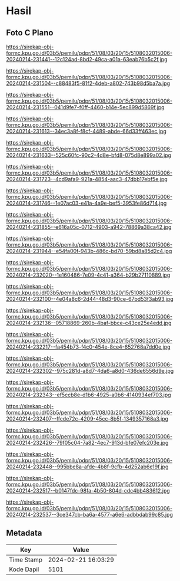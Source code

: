 # Hasil

## Foto C Plano

https://sirekap-obj-formc.kpu.go.id/03b5/pemilu/pdpr/51/08/03/20/15/5108032015006-20240214-231441--12c124ad-8bd2-49ca-a01a-63eab76b5c2f.jpg

https://sirekap-obj-formc.kpu.go.id/03b5/pemilu/pdpr/51/08/03/20/15/5108032015006-20240214-231504--c88483f5-81f2-4deb-a802-743b98d5ba7a.jpg

https://sirekap-obj-formc.kpu.go.id/03b5/pemilu/pdpr/51/08/03/20/15/5108032015006-20240214-231551--041d9fe7-f0ff-4460-b14e-5ec899d5869f.jpg

https://sirekap-obj-formc.kpu.go.id/03b5/pemilu/pdpr/51/08/03/20/15/5108032015006-20240214-231613--34ec3a8f-f8cf-4489-abde-66d33ff463ec.jpg

https://sirekap-obj-formc.kpu.go.id/03b5/pemilu/pdpr/51/08/03/20/15/5108032015006-20240214-231633--525c60fc-90c2-4d8e-bfd8-075d8e899a02.jpg

https://sirekap-obj-formc.kpu.go.id/03b5/pemilu/pdpr/51/08/03/20/15/5108032015006-20240214-231723--4cd9afa9-921a-4854-aac3-47dbb17ebf5e.jpg

https://sirekap-obj-formc.kpu.go.id/03b5/pemilu/pdpr/51/08/03/20/15/5108032015006-20240214-231746--1e07ac03-e41a-4a9e-bef5-3953fe86d714.jpg

https://sirekap-obj-formc.kpu.go.id/03b5/pemilu/pdpr/51/08/03/20/15/5108032015006-20240214-231855--e616a05c-0712-4903-a942-78869a38ca42.jpg

https://sirekap-obj-formc.kpu.go.id/03b5/pemilu/pdpr/51/08/03/20/15/5108032015006-20240214-231944--e54fa00f-943b-486c-bd70-59bd8a85d2c4.jpg

https://sirekap-obj-formc.kpu.go.id/03b5/pemilu/pdpr/51/08/03/20/15/5108032015006-20240214-232020--1e160486-7e09-4c41-a364-b29b27110889.jpg

https://sirekap-obj-formc.kpu.go.id/03b5/pemilu/pdpr/51/08/03/20/15/5108032015006-20240214-232100--4e04a8c6-2d44-48d3-90ce-67bd53f3ab93.jpg

https://sirekap-obj-formc.kpu.go.id/03b5/pemilu/pdpr/51/08/03/20/15/5108032015006-20240214-232136--05718869-260b-4baf-bbce-c43ce25e4edd.jpg

https://sirekap-obj-formc.kpu.go.id/03b5/pemilu/pdpr/51/08/03/20/15/5108032015006-20240214-232217--fa454b73-f4c0-454e-8ce4-652768a7dd0e.jpg

https://sirekap-obj-formc.kpu.go.id/03b5/pemilu/pdpr/51/08/03/20/15/5108032015006-20240214-232302--975c281d-a8d7-4da6-a8d0-436de6556d9e.jpg

https://sirekap-obj-formc.kpu.go.id/03b5/pemilu/pdpr/51/08/03/20/15/5108032015006-20240214-232343--ef5ccb8e-d1b6-4925-a0b6-4140934ef703.jpg

https://sirekap-obj-formc.kpu.go.id/03b5/pemilu/pdpr/51/08/03/20/15/5108032015006-20240214-232407--ffcde72c-4209-45cc-8b5f-1349357168a3.jpg

https://sirekap-obj-formc.kpu.go.id/03b5/pemilu/pdpr/51/08/03/20/15/5108032015006-20240214-232426--79f05c04-7a82-4ec7-913d-bfe07efc203e.jpg

https://sirekap-obj-formc.kpu.go.id/03b5/pemilu/pdpr/51/08/03/20/15/5108032015006-20240214-232448--995bbe8a-afde-4b8f-9cfb-4d252ab6e19f.jpg

https://sirekap-obj-formc.kpu.go.id/03b5/pemilu/pdpr/51/08/03/20/15/5108032015006-20240214-232517--b0147fdc-98fa-4b50-804d-cdc4bb483612.jpg

https://sirekap-obj-formc.kpu.go.id/03b5/pemilu/pdpr/51/08/03/20/15/5108032015006-20240214-232537--3ce347cb-ba6a-4577-a6e6-adbbdab99c85.jpg


## Metadata

| Key        | Value               |
| ---------- | ------------------- |
| Time Stamp | 2024-02-21 16:03:29 |
| Kode Dapil | 5101                |



